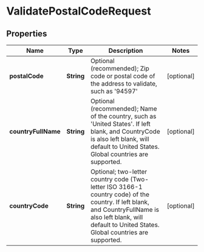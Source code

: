 
# ValidatePostalCodeRequest

## Properties
Name | Type | Description | Notes
------------ | ------------- | ------------- | -------------
**postalCode** | **String** | Optional (recommended); Zip code or postal code of the address to validate, such as &#39;94597&#39; |  [optional]
**countryFullName** | **String** | Optional (recommended); Name of the country, such as &#39;United States&#39;.  If left blank, and CountryCode is also left blank, will default to United States.  Global countries are supported. |  [optional]
**countryCode** | **String** | Optional; two-letter country code (Two-letter ISO 3166-1 country code) of the country.  If left blank, and CountryFullName is also left blank, will default to United States.  Global countries are supported. |  [optional]



